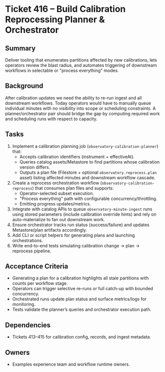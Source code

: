 # Ticket 416 – Build Calibration Reprocessing Planner & Orchestrator

## Summary
Deliver tooling that enumerates partitions affected by new calibrations, lets operators review the blast radius, and automates triggering of downstream workflows in selectable or "process everything" modes.

## Background
After calibration updates we need the ability to re-run ingest and all downstream workflows. Today operators would have to manually queue individual minutes with no visibility into scope or scheduling constraints. A planner/orchestrator pair should bridge the gap by computing required work and scheduling runs with respect to capacity.

## Tasks
1. Implement a calibration planning job (`observatory-calibration-planner`) that:
   - Accepts calibration identifiers (instrument + effectiveAt).
   - Queries catalog assets/Metastore to find partitions whose calibration version differs.
   - Outputs a plan file (Filestore + optional `observatory.reprocess.plan` asset) listing affected minutes and downstream workflow cascade.
2. Create a reprocess orchestration workflow (`observatory-calibration-reprocess`) that consumes plan files and supports:
   - Operator-selected subset execution.
   - "Process everything" path with configurable concurrency/throttling.
   - Emitting progress updates/metrics.
3. Integrate with catalog APIs to queue `observatory-minute-ingest` runs using stored parameters (include calibration override hints) and rely on auto-materialize to fan out downstream work.
4. Ensure orchestrator tracks run status (success/failure) and updates Metastore/plan artifacts accordingly.
5. Add CLI or script helpers for generating plans and launching orchestrations.
6. Write end-to-end tests simulating calibration change → plan → reprocess pipeline.

## Acceptance Criteria
- Generating a plan for a calibration highlights all stale partitions with counts per workflow stage.
- Operators can trigger selective re-runs or full catch-up with bounded concurrency.
- Orchestrated runs update plan status and surface metrics/logs for monitoring.
- Tests validate the planner’s queries and orchestrator execution path.

## Dependencies
- Tickets 413–415 for calibration config, records, and ingest metadata.

## Owners
- Examples experience team and workflow runtime owners.
